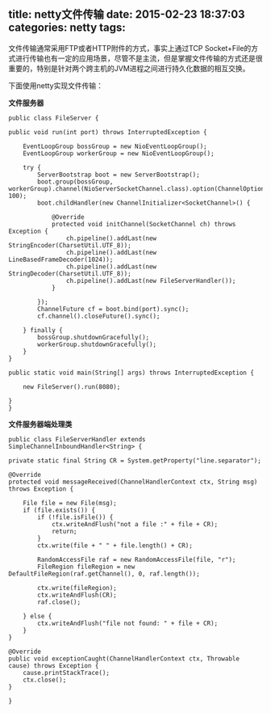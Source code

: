 title: netty文件传输
date: 2015-02-23 18:37:03
categories: netty
tags:
---

文件传输通常采用FTP或者HTTP附件的方式，事实上通过TCP Socket+File的方式进行传输也有一定的应用场景，尽管不是主流，但是掌握文件传输的方式还是很重要的，特别是针对两个跨主机的JVM进程之间进行持久化数据的相互交换。<!--more-->

下面使用netty实现文件传输：

**文件服务器**

	public class FileServer {

	public void run(int port) throws InterruptedException {

		EventLoopGroup bossGroup = new NioEventLoopGroup();
		EventLoopGroup workerGroup = new NioEventLoopGroup();

		try {
			ServerBootstrap boot = new ServerBootstrap();
			boot.group(bossGroup, workerGroup).channel(NioServerSocketChannel.class).option(ChannelOption.SO_BACKLOG, 100);
			boot.childHandler(new ChannelInitializer<SocketChannel>() {

				@Override
				protected void initChannel(SocketChannel ch) throws Exception {
					ch.pipeline().addLast(new StringEncoder(CharsetUtil.UTF_8));
					ch.pipeline().addLast(new LineBasedFrameDecoder(1024));
					ch.pipeline().addLast(new StringDecoder(CharsetUtil.UTF_8));
					ch.pipeline().addLast(new FileServerHandler());
				}

			});
			ChannelFuture cf = boot.bind(port).sync();
			cf.channel().closeFuture().sync();

		} finally {
			bossGroup.shutdownGracefully();
			workerGroup.shutdownGracefully();
		}
	}

	public static void main(String[] args) throws InterruptedException {

		new FileServer().run(8080);

	}
	}

**文件服务器端处理类**

	public class FileServerHandler extends SimpleChannelInboundHandler<String> {

	private static final String CR = System.getProperty("line.separator");

	@Override
	protected void messageReceived(ChannelHandlerContext ctx, String msg) throws Exception {

		File file = new File(msg);
		if (file.exists()) {
			if (!file.isFile()) {
				ctx.writeAndFlush("not a file :" + file + CR);
				return;
			}
			ctx.write(file + " " + file.length() + CR);

			RandomAccessFile raf = new RandomAccessFile(file, "r");
			FileRegion fileRegion = new DefaultFileRegion(raf.getChannel(), 0, raf.length());

			ctx.write(fileRegion);
			ctx.writeAndFlush(CR);
			raf.close();

		} else {
			ctx.writeAndFlush("file not found: " + file + CR);
		}
	}

	@Override
	public void exceptionCaught(ChannelHandlerContext ctx, Throwable cause) throws Exception {
		cause.printStackTrace();
		ctx.close();
	}

	}